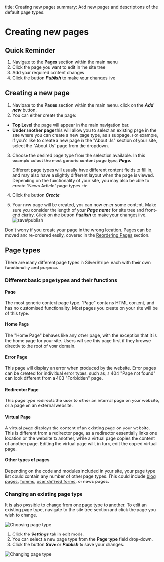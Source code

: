 title: Creating new pages
summary: Add new pages and descriptions of the default page types.

# Creating new pages

## Quick Reminder

 1. Navigate to the **Pages** section within the main menu
 2. Click the page you want to edit in the site tree
 3. Add your required content changes
 4. Click the button ***Publish*** to make your changes live

## Creating a new page

 1. Navigate to the **Pages** section within the main menu, click on the ***Add new*** button.
 2. You can either create the page:
 * **Top Level** the page will appear in the main navigation bar.
 * **Under another page** this will allow you to select an existing page in the site where you can create a new page type, as a subpage. For example, if you'd like to create a new page in the "About Us" section of your site, select the "About Us" page from the dropdown.
 3. Choose the desired page type from the selection available. In this example select the most generic content page type, ***Page***.

    <div class="note" markdown="1"> Different page types will usually have different content fields to fill in, and may also have a slightly different layout when the page is viewed. Depending on the functionality of your site, you may also be able to create "News Article" page types etc.</div>

 4. Click the button ***Create***
 5. Your new page will be created, you can now enter some content. Make sure you consider the length of your ***Page name*** for site tree and front-end clarity. Click on the button ***Publish*** to make your changes live.
![save/publish](/_images/save-publish.png)

Don't worry if you create your page in the wrong location. Pages can be moved and re-ordered easily, covered in the [Reordering Pages](02_Reordering_Pages.md) section. <!-- check link -->

## Page types

There are many different page types in SilverStripe, each with their own functionality and purpose.

### Different basic page types and their functions

#### Page
The most generic content page type. "Page" contains HTML content, and has no customised functionality. Most pages you create on your site will be of this type.
#### Home Page
The "Home Page" behaves like any other page, with the exception that it is the home page for your site. Users will see this page first if they browse directly to the root of your domain.
#### Error Page
This page will display an error when produced by the website. Error pages can be created for individual error types, such as, a 404 "Page not found" can look different from a 403 "Forbidden" page.
#### Redirector Page
This page type redirects the user to either an internal page on your website, or a page on an external website.
#### Virtual Page
A virtual page displays the content of an existing page on your website. This is different from a redirector page, as a redirector essentially links one location on the website to another, while a virtual page copies the content of another page. Editing the virtual page will, in turn, edit the copied virtual page.

#### Other types of pages

Depending on the code and modules included in your site, your page type list could contain any number of other page types. This could include [blog pages](/optional_features/blogs), [forums](/optional_features/forums), [user defined forms](/optional_features/forms), or news pages.

### Changing an existing page type

It is also possible to change from one page type to another. To edit an existing page type, navigate to the site tree section and click the page you wish to change.

![Choosing page type](/_images/Choosing-A-Page.png)

 1. Click the ***Settings*** tab in edit mode.
 2. You can select a new page type from the **Page type** field drop-down.
 3. Click the button ***Save*** or ***Publish*** to save your changes.

![Changing page type](/_images/Changing-Page-Type.png)
